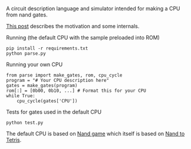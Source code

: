 A circuit description language and simulator intended for making a CPU from nand gates.

[This post](https://blog.asrpo.com/nand2cpu) describes the motivation and some internals.

Running (the default CPU with the sample preloaded into ROM)

    pip install -r requirements.txt
    python parse.py

Running your own CPU

    from parse import make_gates, rom, cpu_cycle
    program = "# Your CPU description here"
    gates = make_gates(program)
    rom[:] = [0b00, 0b10, ...] # Format this for your CPU
    while True:
        cpu_cycle(gates['CPU'])

Tests for gates used in the default CPU

    python test.py

The default CPU is based on [Nand game](https://www.nandgame.com) which itself is based on [Nand to Tetris](https://www.nand2tetris.org).
